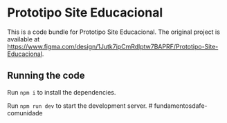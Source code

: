 
  # Prototipo Site Educacional

  This is a code bundle for Prototipo Site Educacional. The original project is available at https://www.figma.com/design/1Jutk7ipCmRdlptw7BAPRF/Prototipo-Site-Educacional.

  ## Running the code

  Run `npm i` to install the dependencies.

  Run `npm run dev` to start the development server.
  #   f u n d a m e n t o s d a f e - c o m u n i d a d e  
 